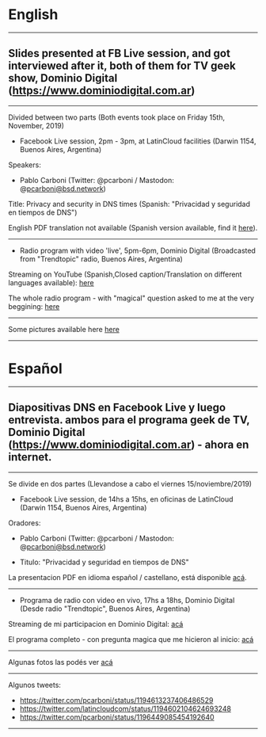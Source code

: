 # English
---
## Slides presented at FB Live session, and got interviewed after it, both of them for TV geek show, Dominio Digital (https://www.dominiodigital.com.ar)
---

Divided between two parts (Both events took place on Friday 15th, November, 2019)

- Facebook Live session, 2pm - 3pm, at LatinCloud facilities (Darwin 1154, Buenos Aires, Argentina)

 Speakers:

  * Pablo Carboni (Twitter: @pcarboni / Mastodon: @pcarboni@bsd.network)

Title: Privacy and security in DNS times (Spanish: "Privacidad y seguridad en tiempos de DNS")

 English PDF translation not available (Spanish version available, find it [here](https://github.com/pcarboni/Presentations/blob/master/DNS/facebooklive_latincloud_Nov15th_2019/Spanish/Privacidad_y_seguridad_en_tiempos_de_DNS.pdf)).

---
- Radio program with video 'live', 5pm-6pm, Dominio Digital (Broadcasted from "Trendtopic" radio, Buenos Aires, Argentina)

Streaming on YouTube (Spanish,Closed caption/Translation on different languages available): [here](https://youtu.be/g9K-X4DGNnM?t=1490)

The whole radio program - with "magical" question asked to me at the very beggining: [here](https://youtu.be/g9K-X4DGNnM?t=1)

---

Some pictures available here [here](https://github.com/pcarboni/Presentations/tree/master/DNS/dominiodigital_fblive_interview_Nov15th_2019/pictures)

---
# Español
---
## Diapositivas DNS en Facebook Live y luego entrevista. ambos para el programa geek de TV, Dominio Digital (https://www.dominiodigital.com.ar) - ahora en internet.
---

Se divide en dos partes (Llevandose a cabo el viernes 15/noviembre/2019)

- Facebook Live session, de 14hs a 15hs, en oficinas de LatinCloud (Darwin 1154, Buenos Aires, Argentina)

 Oradores:
 
  * Pablo Carboni (Twitter: @pcarboni / Mastodon: @pcarboni@bsd.network)

- Titulo: "Privacidad y seguridad en tiempos de DNS"

La presentacion PDF en idioma español / castellano, está disponible [acá](https://github.com/pcarboni/Presentations/blob/master/DNS/dominiodigital_fblive_interview_Nov15th_2019/Spanish/Privacidad_y_seguridad_en_tiempos_de_DNS.pdf).

---
- Programa de radio con video en vivo, 17hs a 18hs, Dominio Digital (Desde radio "Trendtopic", Buenos Aires, Argentina)

Streaming de mi participacion en Dominio Digital: [acá](https://youtu.be/g9K-X4DGNnM?t=1490)

El programa completo - con pregunta magica que me hicieron al inicio: [acá](https://youtu.be/g9K-X4DGNnM?t=1)

---

Algunas fotos las podés ver [acá](https://github.com/pcarboni/Presentations/tree/master/DNS/dominiodigital_fblive_interview_Nov15th_2019/pictures)

---

Algunos tweets:

- https://twitter.com/pcarboni/status/1194613237406486529
- https://twitter.com/latincloudcom/status/1194602104624693248
- https://twitter.com/pcarboni/status/1196449085454192640

---

